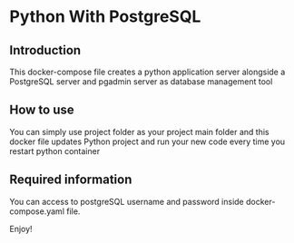 # Python With PostgreSQL

## Introduction
This docker-compose file creates a python application server alongside a PostgreSQL server and pgadmin server as database management tool

## How to use
You can simply use project folder as your project main folder and this docker file updates Python project and run your new code every time you restart python container

## Required information
You can access to postgreSQL username and password inside docker-compose.yaml file.

Enjoy!
